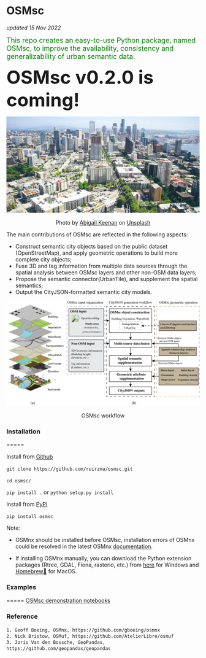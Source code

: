 
OSMsc 
====
*updated 15 Nov 2022*

<font color=green size=4> This repo creates an easy-to-use Python package, named OSMsc, to improve the availability, consistency and generalizability of urban semantic data.</font>

<font size=10> **OSMsc v0.2.0 is coming!** </font>



![](abigail-keenan-RaVcslj475Y-unsplash.jpg)

<p align = "center"> 
Photo by <a href="https://unsplash.com/@akeenster?utm_source=unsplash&utm_medium=referral&utm_content=creditCopyText">Abigail  Keenan</a> on <a href="https://unsplash.com/?utm_source=unsplash&utm_medium=referral&utm_content=creditCopyText">Unsplash</a>
</p>


The main contributions of OSMsc are reflected in the following aspects:
* Construct semantic city objects based on the public dataset (OpenStreetMap), and apply geometric operations to build more complete city objects;
* Fuse 3D and tag information from multiple data sources through the spatial analysis between OSMsc layers and other non-OSM data layers;
* Propose the semantic connector(UrbanTile), and supplement the spatial semantics;
* Output the CityJSON-formatted semantic city models.



![workflow](osmsc_workflow.png "workflow")
<p align = "center"> OSMsc workflow</p>


### Installation
=====


Install from [Github](https://github.com/ruirzma/osmsc)

`git clone https://github.com/ruirzma/osmsc.git`

`cd osmsc/`

`pip install .` or `python setup.py install`


Install from [PyPi](https://pypi.org/project/osmsc/)

`pip install osmsc`


Note: 

* OSMnx should be installed before OSMsc, installation errors of OSMnx could be resolved in the latest OSMnx [documentation](https://osmnx.readthedocs.io/en/stable/index.html).

* If installing OSMnx manually, you can download the Python extension packages (Rtree, GDAL, Fiona, rasterio, etc.) from [here](https://www.lfd.uci.edu/~gohlke/pythonlibs/) for Windows and [Homebrew🍺](https://brew.sh/) for MacOS.


### Examples
=====
[OSMsc demonstration notebooks](https://github.com/ruirzma/osmsc/tree/main/examples)

### Reference
    1. Geoff Boeing, OSMnx, https://github.com/gboeing/osmnx
    2. Nick Bristow, OSMuf, https://github.com/AtelierLibre/osmuf
    3. Joris Van den Bossche, GeoPandas, https://github.com/geopandas/geopandas

